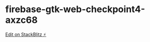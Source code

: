 # firebase-gtk-web-checkpoint4-axzc68

[Edit on StackBlitz ⚡️](https://stackblitz.com/edit/firebase-gtk-web-checkpoint4-axzc68)